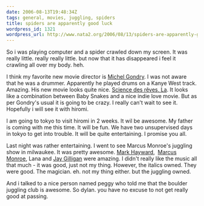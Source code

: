 ```yaml
---
date: 2006-08-13T19:48:34Z
tags: general, movies, juggling, spiders
title: spiders are apparently good luck
wordpress_id: 1321
wordpress_url: http://www.nata2.org/2006/08/13/spiders-are-apparently-good-luck/
---
```


So i was playing computer and a spider crawled down my screen. It was really little. really really little. but now that it has disappeared i feel it crawling all over my body. heh.

I think my favorite new movie director is <a href="http://imdb.com/name/nm0327273/">Michel Gondry</a>. I was not aware that he was a drummer. Apparently he played drums on a Kanye West track. Amazing. His new movie looks quite nice. <a href="http://imdb.com/title/tt0354899/">Science des rêves, La</a>. It looks like a combination between Baby Snakes and a nice indie love movie. But as per Gondry's usual it is going to be crazy. I really can't wait to see it. Hopefully i will see it with hiromi.

I am going to tokyo to visit hiromi in 2 weeks. It wil be awesome. My father is coming with me this time. It will be fun. We have two unsupervised days in tokyo to get into trouble. It will be quite entertaining. I promise you all.

Last night was rather entertaining. I went to see Marcus Monroe's juggling show in milwaukee. It was pretty awesome. <a href="http://www.markhayward.net/">Mark Hayward</a>,  <a href="http://www.marcusmonroe.com/">Marcus Monroe</a>, Lana and <a href="http://www.buildingweight.com/">Jay Gilligan</a> were amazing. I didn't really like the music all that much - it was good, just not my thing. However, the italics owned. They were good. The magician. eh. not my thing either. but the juggling owned.

And i talked to a nice person named peggy who told me that the boulder juggling club is awesome. So dylan. you have no excuse to not get really good at passing.
